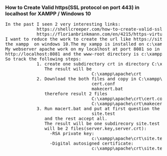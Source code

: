 <h3>
            How to Create Valid https(SSL protocol on port 443) in localhost for XAMPP / Windows 10
</h3>
<pre>
In the past I seen 2 very interesting links:
            https://shellcreeper.com/how-to-create-valid-ssl-in-localhost-for-xampp/
            https://florianbrinkmann.com/en/4215/https-virtual-hosts-xampp/
I want to reduce the work to create the url like https://site.test  if already have installed
the xampp  on windows 10.The my xampp is installed on c:\xampp and have control pannel.
My webserver apache work on my localhost at port 8081 so in browser can be called with 
http://localhost:8081 and the www-root directory is c:\xampp\htdocs
So track the following steps:
            1. create one subdirectory crt in directory C:\xampp\apache
               The result will be 
                                 C:\xampp\apache\crt
            2. Download the both files and copy in C:\xampp\apache\crt\ directory
                                 cert.conf
                                 makecert.bat
               therefore result 2 files
                                 C:\xampp\apache\crt\cert.conf
                                 C:\xampp\apache\crt\makecert.bat
            3. Run macert.bat and put at first question the response:
                                 site.test
               and the rest accept all.
               The result will be one subdirecory site.test and in this c:\xampp\apache\crt\site.test\
               will be 2 files(server.key,server.crt): 
                 -RSA private key:
                                 c:\xampp\apache\crt\site.test\server.key
                 -Digital autosigned certificate:
                                 c:\xampp\apache\crt\site.test\server.crt
</pre>

